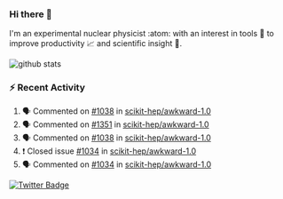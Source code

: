 ### Hi there 👋 

I'm an experimental nuclear physicist :atom: with an interest in tools :wrench: to improve productivity :chart_with_upwards_trend: and scientific insight :telescope:.

![github stats](https://github-readme-stats.vercel.app/api?username=agoose77&show_icons=true&hide_rank=true&hide_title=true&bg_color=30,e76445,904e95&text_color=efe3ec&icon_color=efe3ec)
<!--
**agoose77/agoose77** is a ✨ _special_ ✨ repository because its `README.md` (this file) appears on your GitHub profile.

Here are some ideas to get you started:

- 🔭 I’m currently working on ...
- 🌱 I’m currently learning ...
- 👯 I’m looking to collaborate on ...
- 🤔 I’m looking for help with ...
- 💬 Ask me about ...
- 📫 How to reach me: ...
- 😄 Pronouns: ...
- ⚡ Fun fact: ...
-->

### :zap: Recent Activity
<!--START_SECTION:activity-->
1. 🗣 Commented on [#1038](https://github.com/scikit-hep/awkward-1.0/issues/1038) in [scikit-hep/awkward-1.0](https://github.com/scikit-hep/awkward-1.0)
2. 🗣 Commented on [#1351](https://github.com/scikit-hep/awkward-1.0/issues/1351) in [scikit-hep/awkward-1.0](https://github.com/scikit-hep/awkward-1.0)
3. 🗣 Commented on [#1038](https://github.com/scikit-hep/awkward-1.0/issues/1038) in [scikit-hep/awkward-1.0](https://github.com/scikit-hep/awkward-1.0)
4. ❗️ Closed issue [#1034](https://github.com/scikit-hep/awkward-1.0/issues/1034) in [scikit-hep/awkward-1.0](https://github.com/scikit-hep/awkward-1.0)
5. 🗣 Commented on [#1034](https://github.com/scikit-hep/awkward-1.0/issues/1034) in [scikit-hep/awkward-1.0](https://github.com/scikit-hep/awkward-1.0)
<!--END_SECTION:activity-->


[![Twitter Badge](https://img.shields.io/twitter/follow/agoose77?style=flat-square&logo=Twitter&logoColor=white&color=cornflowerblue)](https://twitter.com/agoose77)
